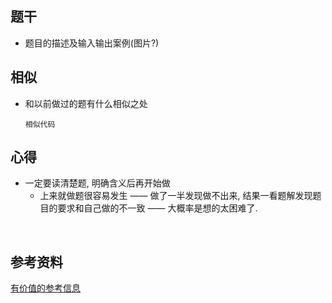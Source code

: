 ## 题干

* 题目的描述及输入输出案例(图片?)



## 相似

* 和以前做过的题有什么相似之处

  ```
  相似代码
  ```

  

## 心得

* 一定要读清楚题, 明确含义后再开始做
  * 上来就做题很容易发生 —— 做了一半发现做不出来, 结果一看题解发现题目的要求和自己做的不一致 —— 大概率是想的太困难了.

​	



## 参考资料

[有价值的参考信息](https://leetcode-cn.com/)